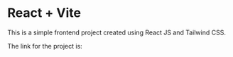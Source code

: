 # React + Vite

This is a simple frontend project created using React JS and Tailwind CSS.

The link for the project is:
